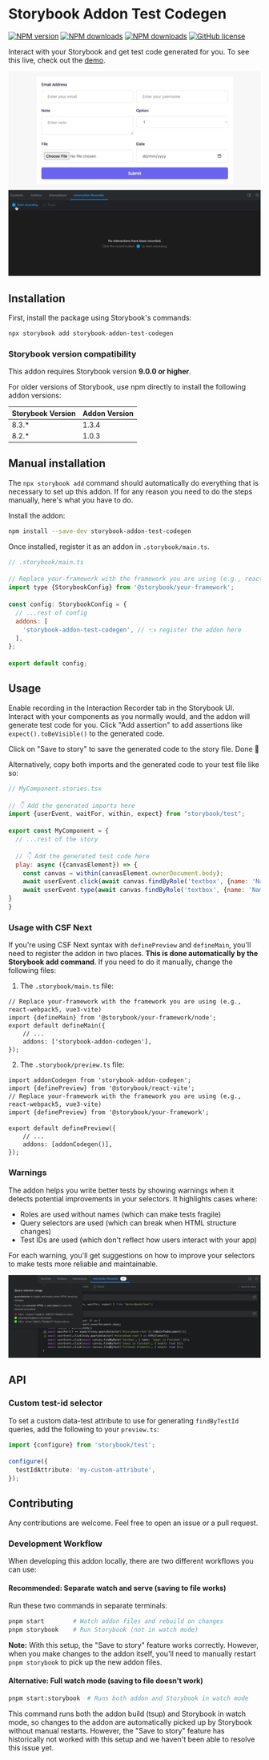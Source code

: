 # Storybook Addon Test Codegen

[![NPM version](https://img.shields.io/npm/v/storybook-addon-test-codegen)](https://www.npmjs.com/package/storybook-addon-test-codegen)
[![NPM downloads](https://img.shields.io/npm/dt/storybook-addon-test-codegen)](https://www.npmjs.com/package/storybook-addon-test-codegen)
[![NPM downloads](https://img.shields.io/npm/dw/storybook-addon-test-codegen)](https://www.npmjs.com/package/storybook-addon-test-codegen)
[![GitHub license](https://img.shields.io/github/license/igrlk/storybook-addon-test-codegen)](https://github.com/igrlk/storybook-addon-test-codegen/blob/main/LICENSE)

Interact with your Storybook and get test code generated for
you. To see this live, check out the [demo](https://igrlk.github.io/storybook-addon-test-codegen/).

![Alt Text](/assets/addon.gif)

## Installation

First, install the package using Storybook's commands:

```sh
npx storybook add storybook-addon-test-codegen
```

### Storybook version compatibility

This addon requires Storybook version **9.0.0 or higher**.

For older versions of Storybook, use npm directly to install the following addon versions:

| Storybook Version | Addon Version |
|-------------------|---------------|
| 8.3.*             | 1.3.4         |
| 8.2.*             | 1.0.3         |

## Manual installation

The `npx storybook add` command should automatically do everything that is necessary to set up this addon. If for any reason you need to do the steps manually, here's what you have to do.

Install the addon:
```sh
npm install --save-dev storybook-addon-test-codegen
```

Once installed, register it as an addon in `.storybook/main.ts`.

```js
// .storybook/main.ts

// Replace your-framework with the framework you are using (e.g., react-webpack5, vue3-vite)
import type {StorybookConfig} from '@storybook/your-framework';

const config: StorybookConfig = {
  // ...rest of config
  addons: [
    'storybook-addon-test-codegen', // 👈 register the addon here
  ],
};

export default config;
```

## Usage

Enable recording in the Interaction Recorder tab in the Storybook UI. Interact with your components as you normally
would, and the addon will generate test code for you. Click "Add assertion" to add assertions like
`expect().toBeVisible()` to the generated code.

Click on "Save to story" to save the generated code to the story file. Done 🎉

Alternatively, copy both imports and the generated code to your test file like so:

```jsx
// MyComponent.stories.tsx

// 👇 Add the generated imports here
import {userEvent, waitFor, within, expect} from "storybook/test";

export const MyComponent = {
  // ...rest of the story

  // 👇 Add the generated test code here
  play: async ({canvasElement}) => {
    const canvas = within(canvasElement.ownerDocument.body);
    await userEvent.click(await canvas.findByRole('textbox', {name: 'Name'}));
    await userEvent.type(await canvas.findByRole('textbox', {name: 'Name'}), 'John Doe');
}
}
```

### Usage with CSF Next

If you're using CSF Next syntax with `definePreview` and `defineMain`, you'll need to register the addon in two places. **This is done automatically by the Storybook add command**. If you need to do it manually, change the following files:

1. The `.storybook/main.ts` file:
```tsx
// Replace your-framework with the framework you are using (e.g., react-webpack5, vue3-vite)
import {defineMain} from '@storybook/your-framework/node';
export default defineMain({
	// ...
	addons: ['storybook-addon-codegen'],
});
```

2. The `.storybook/preview.ts` file:
```tsx
import addonCodegen from 'storybook-addon-codegen';
import {definePreview} from '@storybook/react-vite';
// Replace your-framework with the framework you are using (e.g., react-webpack5, vue3-vite)
import {definePreview} from '@storybook/your-framework';

export default definePreview({
	// ...
	addons: [addonCodegen()],
});
```

### Warnings

The addon helps you write better tests by showing warnings when it detects potential improvements in your selectors. It
highlights cases where:

- Roles are used without names (which can make tests fragile)
- Query selectors are used (which can break when HTML structure changes)
- Test IDs are used (which don't reflect how users interact with your app)

For each warning, you'll get suggestions on how to improve your selectors to make tests more reliable and maintainable.

![Warnings in action](/assets/warnings.png)

## API

### Custom test-id selector

To set a custom data-test attribute to use for generating `findByTestId` queries, add the following to your
`preview.ts`:

```ts
import {configure} from 'storybook/test';

configure({
  testIdAttribute: 'my-custom-attribute',
});
```

## Contributing

Any contributions are welcome. Feel free to open an issue or a pull request.

### Development Workflow

When developing this addon locally, there are two different workflows you can use:

#### Recommended: Separate watch and serve (saving to file works)

Run these two commands in separate terminals:

```sh
pnpm start        # Watch addon files and rebuild on changes
pnpm storybook    # Run Storybook (not in watch mode)
```

**Note:** With this setup, the "Save to story" feature works correctly. However, when you make changes to the addon itself, you'll need to manually restart `pnpm storybook` to pick up the new addon files.

#### Alternative: Full watch mode (saving to file doesn't work)

```sh
pnpm start:storybook  # Runs both addon and Storybook in watch mode
```

This command runs both the addon build (tsup) and Storybook in watch mode, so changes to the addon are automatically picked up by Storybook without manual restarts. However, the "Save to story" feature has historically not worked with this setup and we haven't been able to resolve this issue yet.
